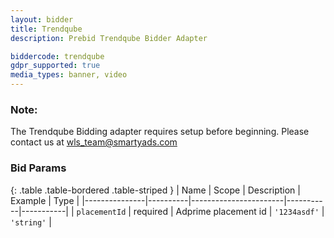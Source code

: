 ```yaml
---
layout: bidder
title: Trendqube
description: Prebid Trendqube Bidder Adapter

biddercode: trendqube
gdpr_supported: true
media_types: banner, video
---
```


### Note:

The Trendqube Bidding adapter requires setup before beginning. Please contact us at wls_team@smartyads.com

### Bid Params

{: .table .table-bordered .table-striped }
| Name          | Scope    | Description           | Example   | Type      |
|---------------|----------|-----------------------|-----------|-----------|
| `placementId`      | required | Adprime placement id         | `'1234asdf'`    | `'string'` |
